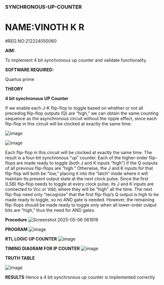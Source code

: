 ### SYNCHRONOUS-UP-COUNTER
# NAME:VINOTH K R
#REG.NO:212224050060


**AIM:**

To implement 4 bit synchronous up counter and validate functionality.

**SOFTWARE REQUIRED:**

Quartus prime

**THEORY**

**4 bit synchronous UP Counter**

If we enable each J-K flip-flop to toggle based on whether or not all preceding flip-flop outputs (Q) are “high,” we can obtain the same counting sequence as the asynchronous circuit without the ripple effect, since each flip-flop in this circuit will be clocked at exactly the same time:

![image](https://github.com/naavaneetha/SYNCHRONOUS-UP-COUNTER/assets/154305477/d5db3fa0-e413-404c-b80e-b2f39d82e7e8)


![image](https://github.com/naavaneetha/SYNCHRONOUS-UP-COUNTER/assets/154305477/52cb61eb-d04b-442d-810c-31185a68410b)

Each flip-flop in this circuit will be clocked at exactly the same time.
The result is a four-bit synchronous “up” counter. Each of the higher-order flip-flops are made ready to toggle (both J and K inputs “high”) if the Q outputs of all previous flip-flops are “high.”
Otherwise, the J and K inputs for that flip-flop will both be “low,” placing it into the “latch” mode where it will maintain its present output state at the next clock pulse.
Since the first (LSB) flip-flop needs to toggle at every clock pulse, its J and K inputs are connected to Vcc or Vdd, where they will be “high” all the time.
The next flip-flop need only “recognize” that the first flip-flop’s Q output is high to be made ready to toggle, so no AND gate is needed.
However, the remaining flip-flops should be made ready to toggle only when all lower-order output bits are “high,” thus the need for AND gates.

**Procedure**
![Screenshot 2025-05-06 061919](https://github.com/user-attachments/assets/e7e1e1ca-9fc4-4725-8d51-26b55237281c)


**PROGRAM**
![image](https://github.com/user-attachments/assets/07493e1c-be58-4848-beba-981fa73a4537)




**RTL LOGIC UP COUNTER**
![image](https://github.com/user-attachments/assets/3dd647f3-1280-4f12-90cc-37dec739d66c)


**TIMING DIAGRAM FOR IP COUNTER**
![image](https://github.com/user-attachments/assets/45729301-0822-43d1-b40e-6b86aa4d43e8)



**TRUTH TABLE**

![image](https://github.com/user-attachments/assets/85025b4e-8207-4bba-b87b-cdae394a8943)

**RESULTS**
Hence a 4 bit synchronous up counter is implemented correctly
